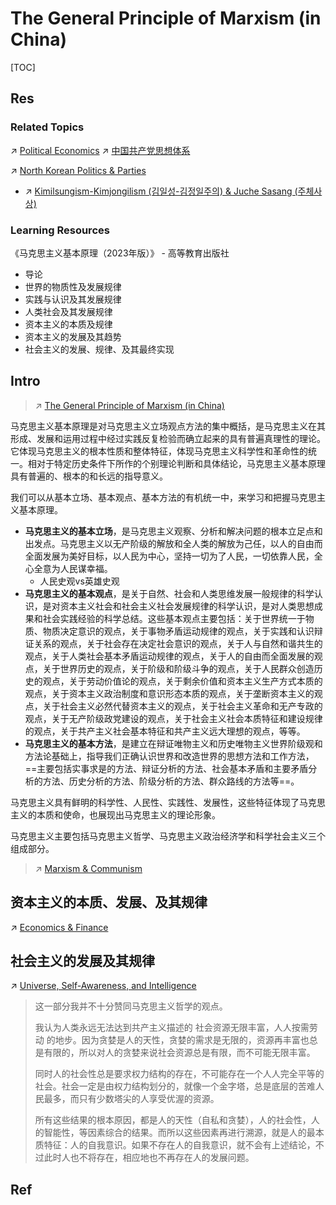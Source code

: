 # The General Principle of Marxism (in China)

[TOC]



## Res
### Related Topics
↗ [Political Economics](../../../../Social%20Science/💸%20Economics%20&%20Finance/Political%20Economics/Political%20Economics.md)
↗ [中国共产党思想体系](../../../../Social%20Science/🌏%20Politics%20&%20Demography/Countries%20Overview/Asia/China%20🇨🇳/中国大陆地区/🐲%20中国政治概况/中国共产党%20(Communist%20Party%20of%20China)/中国共产党思想体系/中国共产党思想体系.md)

↗ [North Korean Politics & Parties](../../../../Social%20Science/🌏%20Politics%20&%20Demography/Countries%20Overview/Asia/Korea%20🇰🇵%20🇰🇷/Korean%20Politics%20&%20Parties/North%20Korean%20Politics%20&%20Parties/North%20Korean%20Politics%20&%20Parties.md)
- ↗ [Kimilsungism-Kimjongilism (김일성-김정일주의) & Juche Sasang (주체사상)](../../../../Social%20Science/🌏%20Politics%20&%20Demography/Countries%20Overview/Asia/Korea%20🇰🇵%20🇰🇷/Korean%20Politics%20&%20Parties/North%20Korean%20Politics%20&%20Parties/Workers'%20Party%20of%20Korea%20(조선로동당)/Kimilsungism-Kimjongilism%20(김일성-김정일주의)%20&%20Juche%20Sasang%20(주체사상).md)


### Learning Resources
《马克思主义基本原理（2023年版）》 - 高等教育出版社
- 导论
- 世界的物质性及发展规律
- 实践与认识及其发展规律
- 人类社会及其发展规律
- 资本主义的本质及规律
- 资本主义的发展及其趋势
- 社会主义的发展、规律、及其最终实现



## Intro
> ↗ [The General Principle of Marxism (in China)](The%20General%20Principle%20of%20Marxism%20(in%20China).md)

马克思主义基本原理是对马克思主义立场观点方法的集中概括，是马克思主义在其形成、发展和运用过程中经过实践反复检验而确立起来的具有普遍真理性的理论。它体现马克思主义的根本性质和整体特征，体现马克思主义科学性和革命性的统一。相对于特定历史条件下所作的个别理论判断和具体结论，马克思主义基本原理具有普遍的、根本的和长远的指导意义。

我们可以从基本立场、基本观点、基本方法的有机统一中，来学习和把握马克思主义基本原理。
- **马克思主义的基本立场**，是马克思主义观察、分析和解决问题的根本立足点和出发点。马克思主义以无产阶级的解放和全人类的解放为己任，以人的自由而全面发展为美好目标，以人民为中心，坚持一切为了人民，一切依靠人民，全心全意为人民谋幸福。
	- 人民史观vs英雄史观
- **马克思主义的基本观点**，是关于自然、社会和人类思维发展一般规律的科学认识，是对资本主义社会和社会主义社会发展规律的科学认识，是对人类思想成果和社会实践经验的科学总结。这些基本观点主要包括：关于世界统一于物质、物质决定意识的观点，关于事物矛盾运动规律的观点，关于实践和认识辩证关系的观点，关于社会存在决定社会意识的观点，关于人与自然和谐共生的观点，关于人类社会基本矛盾运动规律的观点，关于人的自由而全面发展的观点，关于世界历史的观点，关于阶级和阶级斗争的观点，关于人民群众创造历史的观点，关于劳动价值论的观点，关于剩余价值和资本主义生产方式本质的观点，关于资本主义政治制度和意识形态本质的观点，关于垄断资本主义的观点，关于社会主义必然代替资本主义的观点，关于社会主义革命和无产专政的观点，关于无产阶级政党建设的观点，关于社会主义社会本质特征和建设规律的观点，关于共产主义社会基本特征和共产主义远大理想的观点，等等。
- **马克思主义的基本方法**，是建立在辩证唯物主义和历史唯物主义世界阶级观和方法论基础上，指导我们正确认识世界和改造世界的思想方法和工作方法，==主要包括实事求是的方法、辩证分析的方法、社会基本矛盾和主要矛盾分析的方法、历史分析的方法、阶级分析的方法、群众路线的方法等==。

马克思主义具有鲜明的科学性、人民性、实践性、发展性，这些特征体现了马克思主义的本质和使命，也展现出马克思主义的理论形象。

马克思主义主要包括马克思主义哲学、马克思主义政治经济学和科学社会主义三个组成部分。

> ↗ [Marxism & Communism](Marxism%20&%20Communism.md)



## 资本主义的本质、发展、及其规律
↗ [Economics & Finance](../../../../Social%20Science/💸%20Economics%20&%20Finance/Economics%20&%20Finance.md)



## 社会主义的发展及其规律
↗ [Universe, Self-Awareness, and Intelligence](../../../../../Universe,%20Self-Awareness,%20and%20Intelligence.md)

> 这一部分我并不十分赞同马克思主义哲学的观点。
> 
> 我认为人类永远无法达到共产主义描述的 社会资源无限丰富，人人按需劳动 的地步。因为贪婪是人的天性，贪婪的需求是无限的，资源再丰富也总是有限的，所以对人的贪婪来说社会资源总是有限，而不可能无限丰富。
> 
> 同时人的社会性总是要求权力结构的存在，不可能存在一个人人完全平等的社会。社会一定是由权力结构划分的，就像一个金字塔，总是底层的苦难人民最多，而只有少数塔尖的人享受优渥的资源。
> 
> 所有这些结果的根本原因，都是人的天性（自私和贪婪），人的社会性，人的智能性，等因素综合的结果。而所以这些因素再进行溯源，就是人的最本质特征：人的自我意识。如果不存在人的自我意识，就不会有上述结论，不过此时人也不将存在，相应地也不再存在人的发展问题。



## Ref
[《马克思主义基本原理（2023版）》目录—修改对比]: https://marx.yzu.edu.cn/yuanli/info/1028/1136.htm
